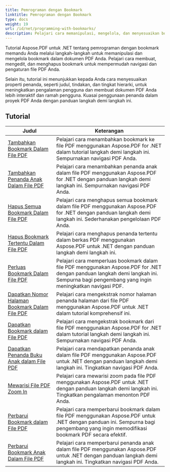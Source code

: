 ```yaml
---
title: Pemrograman dengan Bookmark
linktitle: Pemrograman dengan Bookmark
type: docs
weight: 19
url: /id/net/programming-with-bookmarks/
description: Pelajari cara memanipulasi, mengelola, dan menyesuaikan bookmark di dokumen PDF Anda untuk navigasi yang lebih baik dan pengalaman pengguna yang lebih baik.
---
```

Tutorial Aspose.PDF untuk .NET tentang pemrograman dengan bookmark memandu Anda melalui langkah-langkah untuk memanipulasi dan mengelola bookmark dalam dokumen PDF Anda. Pelajari cara membuat, mengedit, dan menghapus bookmark untuk mempermudah navigasi dan pengaturan file PDF Anda.

Selain itu, tutorial ini menunjukkan kepada Anda cara menyesuaikan properti penanda, seperti judul, tindakan, dan tingkat hierarki, untuk meningkatkan pengalaman pengguna dan membuat dokumen PDF Anda lebih interaktif dan ramah pengguna. Kuasai penggunaan penanda dalam proyek PDF Anda dengan panduan langkah demi langkah ini.

## Tutorial
| Judul | Keterangan |
| --- | --- | 
| [Tambahkan Bookmark Dalam File PDF](./add-bookmark/) | Pelajari cara menambahkan bookmark ke file PDF menggunakan Aspose.PDF for .NET dalam tutorial langkah demi langkah ini. Sempurnakan navigasi PDF Anda. |  
| [Tambahkan Penanda Anak Dalam File PDF](./add-child-bookmark/) | Pelajari cara menambahkan penanda anak dalam file PDF menggunakan Aspose.PDF for .NET dengan panduan langkah demi langkah ini. Sempurnakan navigasi PDF Anda. |  
| [Hapus Semua Bookmark Dalam File PDF](./delete-all-bookmarks/) | Pelajari cara menghapus semua bookmark dalam file PDF menggunakan Aspose.PDF for .NET dengan panduan langkah demi langkah ini. Sederhanakan pengelolaan PDF Anda. |  
| [Hapus Bookmark Tertentu Dalam File PDF](./delete-particular-bookmark/) | Pelajari cara menghapus penanda tertentu dalam berkas PDF menggunakan Aspose.PDF untuk .NET dengan panduan langkah demi langkah ini. |  
| [Perluas Bookmark Dalam File PDF](./expand-bookmarks/) | Pelajari cara memperluas bookmark dalam file PDF menggunakan Aspose.PDF for .NET dengan panduan langkah demi langkah ini. Sempurna bagi pengembang yang ingin meningkatkan navigasi PDF. |  
| [Dapatkan Nomor Halaman Bookmark Dalam File PDF](./get-bookmark-page-number/) | Pelajari cara mengekstrak nomor halaman penanda halaman dari file PDF menggunakan Aspose.PDF untuk .NET dalam tutorial komprehensif ini. |  
| [Dapatkan Bookmark dalam File PDF](./get-bookmarks/) | Pelajari cara mengekstrak bookmark dari file PDF menggunakan Aspose.PDF for .NET dalam tutorial langkah demi langkah ini. Sempurnakan navigasi PDF Anda. |  
| [Dapatkan Penanda Buku Anak dalam File PDF](./get-child-bookmarks/) | Pelajari cara mendapatkan penanda anak dalam file PDF menggunakan Aspose.PDF untuk .NET dengan panduan langkah demi langkah ini. Tingkatkan navigasi PDF Anda. |  
| [Mewarisi File PDF Zoom In](./inherit-zoom/) | Pelajari cara mewarisi zoom pada file PDF menggunakan Aspose.PDF untuk .NET dengan panduan langkah demi langkah ini. Tingkatkan pengalaman menonton PDF Anda. |  
| [Perbarui Bookmark dalam File PDF](./update-bookmarks/) | Pelajari cara memperbarui bookmark dalam file PDF menggunakan Aspose.PDF untuk .NET dengan panduan ini. Sempurna bagi pengembang yang ingin memodifikasi bookmark PDF secara efektif. |  
| [Perbarui Bookmark Anak Dalam File PDF](./update-child-bookmarks/) | Pelajari cara memperbarui penanda anak dalam file PDF menggunakan Aspose.PDF untuk .NET dengan panduan langkah demi langkah ini. Tingkatkan navigasi PDF Anda. |  